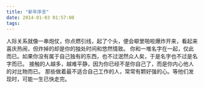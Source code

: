 ```yaml
---
title: "新年序言"
date: 2014-01-03 01:57:08
tags:
---
```


人际关系就像一串炮仗，你点燃引线，起了个头，便会噼里啪啦爆炸开来，看起来喜庆热闹，但炸掉的却是你的独处时间和悠然情致。 你和一堆名字在一起，仅此而已。如果你没有属于自己独有的东西，也不过泯然众人矣，于是名字也不过是名字而已。 接触的人越多，越难平静，因为你已经不是你自己了，而是你内心他人的对比物而已。 那些做着最不适合自己工作的人，常常有颗好强的心。等他们发现时，可能一生已快走完。
